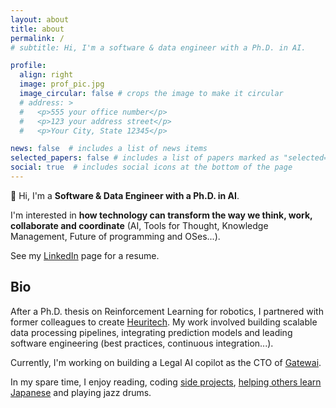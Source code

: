 ```yaml
---
layout: about
title: about
permalink: /
# subtitle: Hi, I'm a software & data engineer with a Ph.D. in AI.

profile:
  align: right
  image: prof_pic.jpg
  image_circular: false # crops the image to make it circular
  # address: >
  #   <p>555 your office number</p>
  #   <p>123 your address street</p>
  #   <p>Your City, State 12345</p>

news: false  # includes a list of news items
selected_papers: false # includes a list of papers marked as "selected={true}"
social: true  # includes social icons at the bottom of the page
---
```


👋 Hi, I'm a **Software & Data Engineer with a Ph.D. in AI**.

I'm interested in **how technology can transform the way we think, work, collaborate and coordinate** (AI, Tools for Thought, Knowledge Management, Future of programming and OSes...).

See my [LinkedIn](https://www.linkedin.com/in/didier-marin-phd-46862a7a) page for a resume.

## Bio

After a Ph.D. thesis on Reinforcement Learning for robotics, I partnered with former colleagues to create [Heuritech](https://www.heuritech.com).
My work involved building scalable data processing pipelines, integrating prediction models and leading software engineering (best practices, continuous integration...).

Currently, I'm working on building a Legal AI copilot as the CTO of [Gatewai](https://www.gatewai.tech/).

In my spare time, I enjoy reading, coding [side projects](/projects/), [helping others learn Japanese](/projects/itsuperayt/) and playing jazz drums.